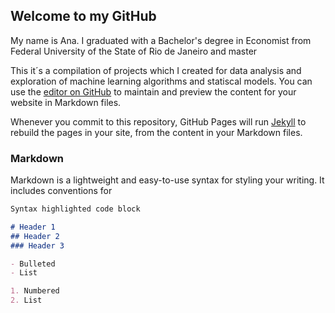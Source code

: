 ## Welcome to my GitHub 

My name is Ana. I graduated with a Bachelor's degree in Economist from Federal University of the State of Rio de Janeiro and master

This it´s a compilation of projects which I created for data analysis and exploration of machine learning algorithms and statiscal models. 
You can use the [editor on GitHub](https://github.com/ana-delfino/anadelfino.github.io/edit/master/index.md) to maintain and preview the content for your website in Markdown files.

Whenever you commit to this repository, GitHub Pages will run [Jekyll](https://jekyllrb.com/) to rebuild the pages in your site, from the content in your Markdown files.

### Markdown

Markdown is a lightweight and easy-to-use syntax for styling your writing. It includes conventions for

```markdown
Syntax highlighted code block

# Header 1
## Header 2
### Header 3

- Bulleted
- List

1. Numbered
2. List
